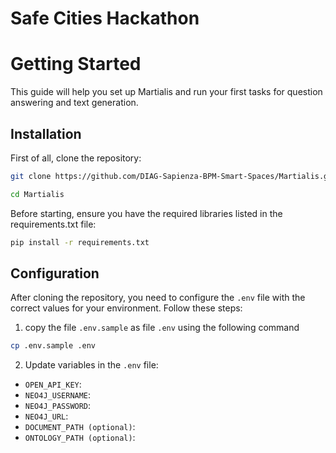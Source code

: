 # Safe Cities Hackathon

# Getting Started
This guide will help you set up Martialis and run your first tasks for question answering and text generation.

## Installation
First of all, clone the repository:


```bash
git clone https://github.com/DIAG-Sapienza-BPM-Smart-Spaces/Martialis.git
```

```bash
cd Martialis
```

Before starting, ensure you have the required libraries listed in the requirements.txt file:

```bash
pip install -r requirements.txt
```

## Configuration
After cloning the repository, you need to configure the `.env` file with the correct values for your environment. Follow these steps: 

1. copy the file `.env.sample` as file `.env` using the following command
```bash
cp .env.sample .env
```

2. Update variables in the `.env` file:
 * `OPEN_API_KEY`: 
 * `NEO4J_USERNAME`:
 * `NEO4J_PASSWORD`:
 * `NEO4J_URL`:
 * `DOCUMENT_PATH (optional)`:
 * `ONTOLOGY_PATH (optional)`: 
